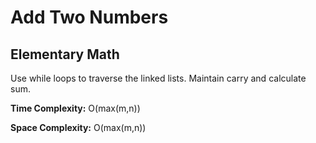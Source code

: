 # Add Two Numbers

## Elementary Math

Use while loops to traverse the linked lists. Maintain carry and calculate sum.

**Time Complexity:** O(max(m,n))

**Space Complexity:** O(max(m,n))